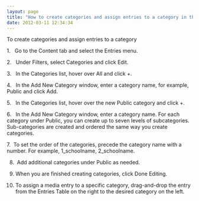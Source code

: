 ```yaml
---
layout: page
title: "How to create categories and assign entries to a category in the KMC"
date: 2012-03-11 12:34:34
---
```


<p class="mce-procedure">
  To create categories and assign entries to a category
</p>

1.   Go to the Content tab and select the Entries menu.

2.   Under Filters, select Categories and click Edit.

3.   In the Categories list, hover over All and click +.

4.   In the Add New Category window, enter a category name, for example, Public and click Add.

5.   In the Categories list, hover over the new Public category and click +.

6.   In the Add New Category window, enter a category name. For each category under Public, you can create up to seven levels of subcategories. Sub-categories are created and ordered the same way you create categories.

7.  To set the order of the categories, precede the category name with a number. For example, 1\_schoolname, 2\_schoolname.

8.  Add additional categories under Public as needed.

9. When you are finished creating categories, click Done Editing.

10. To assign a media entry to a specific category, drag-and-drop the entry from the Entries Table on the right to the desired category on the left.

 